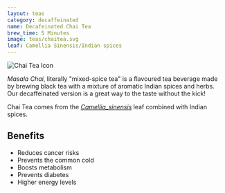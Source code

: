 ```yaml
---
layout: teas
category: decaffeinated
name: Decafeinated Chai Tea
brew_time: 5 Minutes
image: teas/chaitea.svg
leaf: Camellia Sinensis/Indian spices
---
```


![Chai Tea Icon]({{site.baseurl}}/images/chaitea.svg)

*Masala Chai*, literally "mixed-spice tea" is a flavoured tea beverage made by brewing black tea with a mixture of aromatic Indian spices and herbs. Our decaffeinated version is a great way to the taste without the kick!

Chai Tea comes from the [*Camellia_sinensis*](http://en.wikipedia.org/wiki/Camellia_sinensis) leaf combined with Indian spices.

## Benefits

- Reduces cancer risks
- Prevents the common cold
- Boosts metabolism
- Prevents diabetes
- Higher energy levels